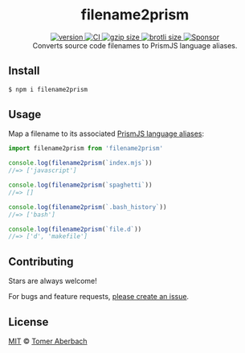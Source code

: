 <h1 align="center">
  filename2prism
</h1>

<div align="center">
  <a href="https://npmjs.org/package/filename2prism">
    <img src="https://badgen.net/npm/v/filename2prism" alt="version" />
  </a>
  <a href="https://github.com/TomerAberbach/filename2prism/actions">
    <img src="https://github.com/TomerAberbach/filename2prism/workflows/CI/badge.svg" alt="CI" />
  </a>
  <a href="https://unpkg.com/filename2prism/dist/index.min.js">
    <img src="https://deno.bundlejs.com/?q=filename2prism&badge" alt="gzip size" />
  </a>
  <a href="https://unpkg.com/filename2prism/dist/index.min.js">
    <img src="https://deno.bundlejs.com/?q=filename2prism&config={%22compression%22:{%22type%22:%22brotli%22}}&badge" alt="brotli size" />
  </a>
  <a href="https://github.com/sponsors/TomerAberbach">
    <img src="https://img.shields.io/static/v1?label=Sponsor&message=%E2%9D%A4&logo=GitHub&color=%23fe8e86" alt="Sponsor">
  </a>
</div>

<div align="center">
  Converts source code filenames to PrismJS language aliases.
</div>

## Install

```sh
$ npm i filename2prism
```

## Usage

Map a filename to its associated
[PrismJS language aliases](https://prismjs.com/#supported-languages):

```js
import filename2prism from 'filename2prism'

console.log(filename2prism(`index.mjs`))
//=> ['javascript']

console.log(filename2prism(`spaghetti`))
//=> []

console.log(filename2prism(`.bash_history`))
//=> ['bash']

console.log(filename2prism(`file.d`))
//=> ['d', 'makefile']
```

## Contributing

Stars are always welcome!

For bugs and feature requests,
[please create an issue](https://github.com/TomerAberbach/filename2prism/issues/new).

## License

[MIT](https://github.com/TomerAberbach/filename2prism/blob/main/license) ©
[Tomer Aberbach](https://github.com/TomerAberbach)
